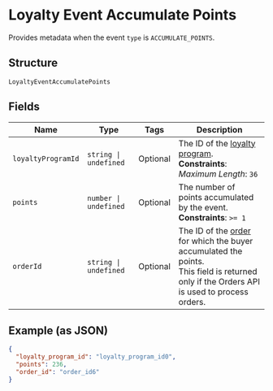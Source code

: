 
# Loyalty Event Accumulate Points

Provides metadata when the event `type` is `ACCUMULATE_POINTS`.

## Structure

`LoyaltyEventAccumulatePoints`

## Fields

| Name | Type | Tags | Description |
|  --- | --- | --- | --- |
| `loyaltyProgramId` | `string \| undefined` | Optional | The ID of the [loyalty program](entity:LoyaltyProgram).<br>**Constraints**: *Maximum Length*: `36` |
| `points` | `number \| undefined` | Optional | The number of points accumulated by the event.<br>**Constraints**: `>= 1` |
| `orderId` | `string \| undefined` | Optional | The ID of the [order](entity:Order) for which the buyer accumulated the points.<br>This field is returned only if the Orders API is used to process orders. |

## Example (as JSON)

```json
{
  "loyalty_program_id": "loyalty_program_id0",
  "points": 236,
  "order_id": "order_id6"
}
```

